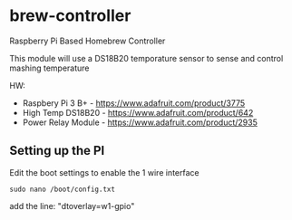 # brew-controller
Raspberry Pi Based Homebrew Controller

This module will use a DS18B20 temporature sensor to sense and control mashing temperature

HW:
* Raspbery Pi 3 B+ - https://www.adafruit.com/product/3775
* High Temp DS18B20 - https://www.adafruit.com/product/642
* Power Relay Module - https://www.adafruit.com/product/2935

## Setting up the PI
Edit the boot settings to enable the 1 wire interface

```
sudo nano /boot/config.txt
```

add the line:
"dtoverlay=w1-gpio"
